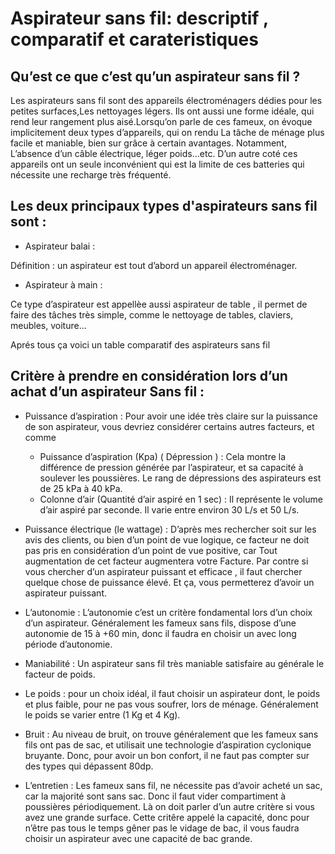 # Aspirateur sans fil: descriptif , comparatif et carateristiques
## Qu’est ce que c’est qu’un aspirateur sans fil ?
Les aspirateurs sans fil sont des appareils électroménagers dédies pour les petites surfaces,Les nettoyages légers. Ils ont aussi une forme idéale, qui rend leur rangement plus aisé.Lorsqu’on parle de ces fameux, on évoque implicitement deux types d’appareils, qui on rendu La tâche de ménage plus facile et maniable, bien sur grâce à certain avantages. Notamment, L’absence d’un câble électrique, léger poids…etc. D’un autre coté ces appareils ont un seule inconvénient qui est la limite de ces batteries qui nécessite une recharge très fréquenté.

## Les deux principaux types d'aspirateurs sans fil sont :

* Aspirateur balai :

Définition : un aspirateur est tout d’abord un appareil électroménager.

* Aspirateur à main :

Ce type d’aspirateur est appellèe  aussi aspirateur de table , il permet de faire des tâches très simple, comme le nettoyage de   tables, claviers, meubles, voiture…

Aprés tous ça voici un table comparatif des aspirateurs sans fil

## Critère à prendre en considération lors d’un achat d’un aspirateur Sans fil :

* Puissance d’aspiration : Pour avoir une idée très claire sur la puissance de son aspirateur, vous devriez considérer certains autres facteurs, et comme
  * Puissance d’aspiration (Kpa) ( Dépression ) : Cela montre la  différence de pression  générée par l’aspirateur, et sa capacité à soulever les poussières. Le rang  de dépressions des aspirateurs est  de 25 kPa  à 40 kPa.
  * Colonne d’air (Quantité d’air aspiré en 1 sec) : Il représente le volume d’air aspiré par seconde. Il varie entre environ 30 L/s et 50 L/s.

* Puissance électrique (le wattage) : D’après mes rechercher soit sur les avis des clients, ou bien d’un point de vue logique, ce facteur ne doit pas pris en considération d’un point de vue positive, car Tout augmentation de cet facteur augmentera votre Facture. Par contre si vous chercher d’un aspirateur puissant et efficace , il faut chercher quelque chose de puissance élevé. Et ça, vous permetterez d’avoir un aspirateur puissant.

* L’autonomie : L’autonomie c’est un critère fondamental lors d’un choix d’un aspirateur. Généralement les fameux sans fils, dispose d’une autonomie de 15 à +60 min, donc il faudra en choisir un avec long période d’autonomie.

* Maniabilité : Un aspirateur sans fil très maniable satisfaire au générale le facteur de poids.

* Le poids : pour un choix idéal, il faut choisir un aspirateur dont, le poids et plus faible, pour ne    pas vous soufrer, lors de ménage. Généralement le poids se varier entre (1 Kg et 4 Kg).

* Bruit : Au niveau de bruit, on trouve généralement que les fameux sans fils ont pas de sac, et utilisait une technologie d’aspiration cyclonique bruyante. Donc, pour avoir un bon confort, il ne faut pas compter sur des types qui dépassent 80dp.

* L’entretien : Les fameux sans fil, ne nécessite pas d’avoir acheté un sac, car la majorité sont sans sac. Donc il faut vider compartiment à poussières périodiquement. Là on doit parler d’un autre critère si vous avez une grande surface. Cette critêre appelé  la capacité, donc pour n’être pas tous le temps gêner pas le vidage de bac, il vous faudra   choisir un aspirateur avec une capacité de bac grande.
